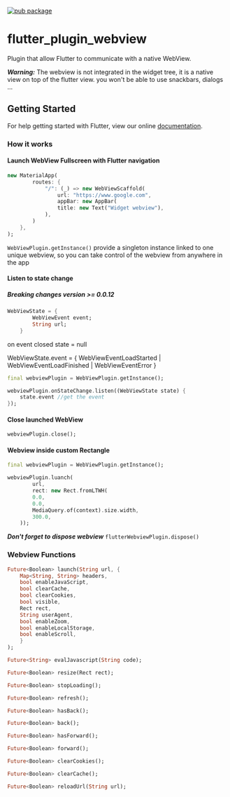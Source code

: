 [![pub package](https://img.shields.io/pub/v/flutter_plugin_webview.svg)](https://pub.dartlang.org/packages/flutter_plugin_webview) 


# flutter_plugin_webview

Plugin that allow Flutter to communicate with a native WebView.

***Warning:***
The webview is not integrated in the widget tree, it is a native view on top of the flutter view.
you won't be able to use snackbars, dialogs ...

## Getting Started

For help getting started with Flutter, view our online [documentation](http://flutter.io/).

### How it works

#### Launch WebView Fullscreen with Flutter navigation

```dart
new MaterialApp(
        routes: {
            "/": (_) => new WebViewScaffold(
                url: "https://www.google.com",
                appBar: new AppBar(
                title: new Text("Widget webview"),
            ),
        )
    },
);
```

`WebViewPlugin.getInstance()` provide a singleton instance linked to one unique webview,
so you can take control of the webview from anywhere in the app

#### Listen to state change

##### Breaking changes version >= 0.0.12
```dart
WebViewState = {
        WebViewEvent event;
        String url;
    }
```

on event closed state = null

WebViewState.event = { WebViewEventLoadStarted | WebViewEventLoadFinished | WebViewEventError }

```dart
final webviewPlugin = WebViewPlugin.getInstance();  

webviewPlugin.onStateChange.listen((WebViewState state) {
    state.event //get the event
});
```

#### Close launched WebView

```dart
webviewPlugin.close();
```

#### Webview inside custom Rectangle

```dart
final webviewPlugin = WebViewPlugin.getInstance();  

webviewPlugin.luanch(
        url,
        rect: new Rect.fromLTWH(
        0.0,
        0.0,
        MediaQuery.of(context).size.width,
        300.0,
    ));
```

***Don't forget to dispose webview***
`flutterWebviewPlugin.dispose()`

### Webview Functions

```dart
Future<Boolean> launch(String url, {
    Map<String, String> headers,
    bool enableJavaScript,
    bool clearCache,
    bool clearCookies,
    bool visible,
    Rect rect,
    String userAgent,
    bool enableZoom,
    bool enableLocalStorage,
    bool enableScroll,
    }
);
```
```dart
Future<String> evalJavascript(String code);
```
```dart
Future<Boolean> resize(Rect rect);
```
```dart
Future<Boolean> stopLoading();
```
```dart
Future<Boolean> refresh();
```
```dart
Future<Boolean> hasBack();
```
```dart
Future<Boolean> back();
```
```dart
Future<Boolean> hasForward();
```
```dart
Future<Boolean> forward();
```
```dart
Future<Boolean> clearCookies();
```
```dart
Future<Boolean> clearCache();
```
```dart
Future<Boolean> reloadUrl(String url);
```
